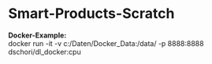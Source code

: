 # Smart-Products-Scratch

**Docker-Example:**  
docker run -it -v c:/Daten/Docker_Data:/data/ -p 8888:8888 dschori/dl_docker:cpu

